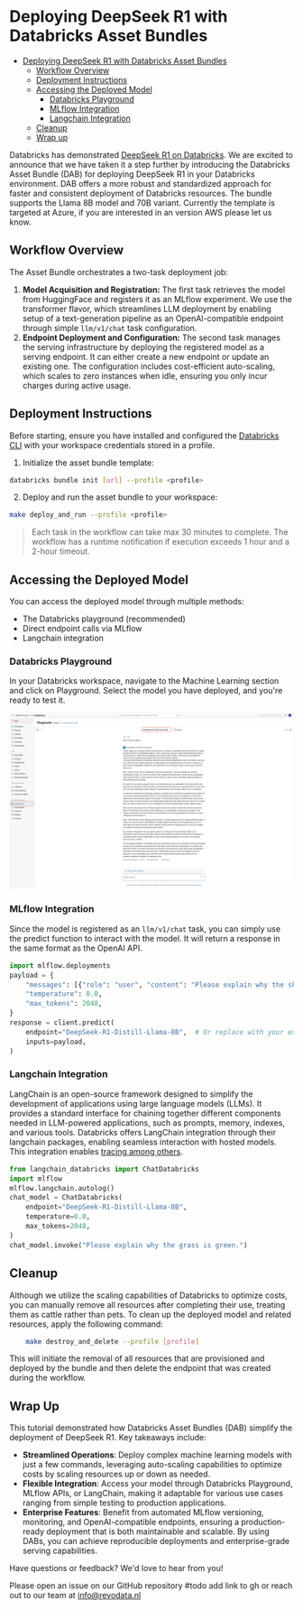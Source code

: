 # Deploying DeepSeek R1 with Databricks Asset Bundles

- [Deploying DeepSeek R1 with Databricks Asset Bundles](#deploying-deepseek-r1-with-databricks-asset-bundles)
  - [Workflow Overview](#workflow-overview)
  - [Deployment Instructions](#deployment-instructions)
  - [Accessing the Deployed Model](#accessing-the-deployed-model)
    - [Databricks Playground](#databricks-playground)
    - [MLflow Integration](#mlflow-integration)
    - [Langchain Integration](#langchain-integration)
  - [Cleanup](#cleanup)
  - [Wrap up](#wrap-up)

Databricks has demonstrated [DeepSeek R1 on Databricks](https://www.databricks.com/blog/deepseek-r1-databricks). We are excited to announce that we have taken it a step further by introducing the Databricks Asset Bundle (DAB) for deploying DeepSeek R1 in your Databricks environment. DAB offers a more robust and standardized approach for faster and consistent deployment of Databricks resources.
The bundle supports the Llama 8B model and 70B variant. Currently the template is targeted at Azure, if you are interested in an version AWS please let us know.

## Workflow Overview

The Asset Bundle orchestrates a two-task deployment job:

1. **Model Acquisition and Registration:**
   The first task retrieves the model from HuggingFace and registers it as an MLflow experiment. We use the transformer flavor, which streamlines LLM deployment by enabling setup of a text-generation pipeline as an OpenAI-compatible endpoint through simple `llm/v1/chat` task configuration.
2. **Endpoint Deployment and Configuration:**
    The second task manages the serving infrastructure by deploying the registered model as a serving endpoint. It can either create a
new endpoint or update an existing one. The configuration includes cost-efficient auto-scaling, which scales to zero instances when
idle, ensuring you only incur charges during active usage.

## Deployment Instructions

Before starting, ensure you have installed and configured the [Databricks CLI](https://docs.databricks.com/en/dev-tools/cli/install.html) with your workspace credentials stored in a profile.

1. Initialize the asset bundle template:

```bash
databricks bundle init [url] --profile <profile>
```

2. Deploy and run the asset bundle to your workspace:

```bash
make deploy_and_run --profile <profile>
```

> Each task in the workflow can take max 30 minutes to complete. The workflow has a runtime notification if execution exceeds 1 hour and a 2-hour timeout.

## Accessing the Deployed Model

You can access the deployed model through multiple methods:

- The Databricks playground (recommended)
- Direct endpoint calls via MLflow
- Langchain integration

### Databricks Playground

In your Databricks workspace, navigate to the Machine Learning section and click on Playground. Select the model you have deployed, and you're ready to test it.

![Databricks Playground](assets/playground.png)

### MLflow Integration

Since the model is registered as an `llm/v1/chat` task, you can simply use the predict function to interact with the model. It will return a response in the same format as the OpenAI API.

```python
import mlflow.deployments
payload = {
    "messages": [{"role": "user", "content": "Please explain why the sky is blue."}],
    "temperature": 0.0,
    "max_tokens": 2048,
}
response = client.predict(
    endpoint="DeepSeek-R1-Distill-Llama-8B",  # Or replace with your exact serving endpoint url
    inputs=payload,
)
```

### Langchain Integration

LangChain is an open-source framework designed to simplify the development of applications using large language models (LLMs). It provides a standard interface for chaining together different components needed in LLM-powered applications, such as prompts, memory, indexes, and various tools.
Databricks offers LangChain integration through their langchain packages, enabling seamless interaction with hosted models. This integration enables [tracing among others](https://mlflow.org/docs/latest/llms/index.html#).

```python
from langchain_databricks import ChatDatabricks
import mlflow
mlflow.langchain.autolog()
chat_model = ChatDatabricks(
    endpoint="DeepSeek-R1-Distill-Llama-8B",
    temperature=0.0,
    max_tokens=2048,
)
chat_model.invoke("Please explain why the grass is green.")
```

## Cleanup
Although we utilize the scaling capabilities of Databricks to optimize costs, you can manually remove all resources after completing their use, treating them as cattle rather than pets.
To clean up the deployed model and related resources, apply the following command:

```bash
    make destroy_and_delete --profile [profile]
```

This will initiate the removal of all resources that are provisioned and deployed by the bundle and then delete the endpoint that was created during the workflow.

## Wrap Up
This tutorial demonstrated how Databricks Asset Bundles (DAB) simplify the deployment of DeepSeek R1.
Key takeaways include:

- **Streamlined Operations**: Deploy complex machine learning models with just a few commands, leveraging auto-scaling capabilities to optimize costs by scaling resources up or down as needed.
- **Flexible Integration**: Access your model through Databricks Playground, MLflow APIs, or LangChain, making it adaptable for various use cases ranging from simple testing to production applications.
- **Enterprise Features**: Benefit from automated MLflow versioning, monitoring, and OpenAI-compatible endpoints, ensuring a production-ready deployment that is both maintainable and scalable.
By using DABs, you can achieve reproducible deployments and enterprise-grade serving capabilities.

Have questions or feedback? We'd love to hear from you! 

Please open an issue on our GitHub repository #todo add link to gh or reach out to our team at <info@revodata.nl>